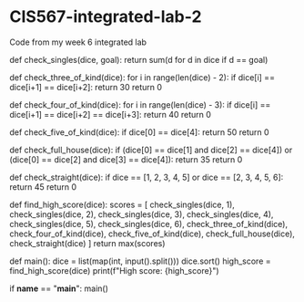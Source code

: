 # CIS567-integrated-lab-2
Code from my week 6 integrated lab

def check_singles(dice, goal):
    return sum(d for d in dice if d == goal)

def check_three_of_kind(dice):
    for i in range(len(dice) - 2):
        if dice[i] == dice[i+1] == dice[i+2]:
            return 30
    return 0

def check_four_of_kind(dice):
    for i in range(len(dice) - 3):
        if dice[i] == dice[i+1] == dice[i+2] == dice[i+3]:
            return 40
    return 0

def check_five_of_kind(dice):
    if dice[0] == dice[4]:
        return 50
    return 0

def check_full_house(dice):
    if (dice[0] == dice[1] and dice[2] == dice[4]) or (dice[0] == dice[2] and dice[3] == dice[4]):
        return 35
    return 0

def check_straight(dice):
    if dice == [1, 2, 3, 4, 5] or dice == [2, 3, 4, 5, 6]:
        return 45
    return 0

def find_high_score(dice):
    scores = [
        check_singles(dice, 1),
        check_singles(dice, 2),
        check_singles(dice, 3),
        check_singles(dice, 4),
        check_singles(dice, 5),
        check_singles(dice, 6),
        check_three_of_kind(dice),
        check_four_of_kind(dice),
        check_five_of_kind(dice),
        check_full_house(dice),
        check_straight(dice)
    ]
    return max(scores)

def main():
    dice = list(map(int, input().split()))
    dice.sort()
    high_score = find_high_score(dice)
    print(f"High score: {high_score}")

if __name__ == "__main__":
    main()
